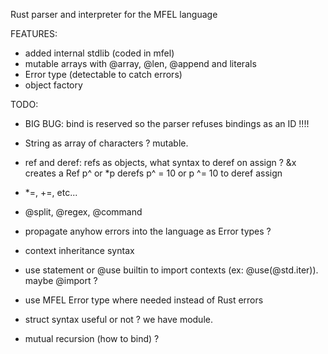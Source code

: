 Rust parser and interpreter for the MFEL language

FEATURES:
- added internal stdlib (coded in mfel)
- mutable arrays with @array, @len, @append and literals
- Error type (detectable to catch errors)
- object factory

TODO:

- BIG BUG: bind is reserved so the parser refuses bindings as an ID !!!!

- String as array of characters ? mutable.

- ref and deref: refs as objects, what syntax to deref on assign ?
&x creates a Ref
p^ or *p derefs
p^ = 10 or p ^= 10 to deref assign

- *=, +=, etc...

- @split, @regex, @command

- propagate anyhow errors into the language as Error types ?

- context inheritance syntax
- use statement or @use builtin to import contexts (ex: @use(@std.iter)). maybe @import ?
- use MFEL Error type where needed instead of Rust errors

- struct syntax useful or not ? we have module.

- mutual recursion (how to bind) ?






